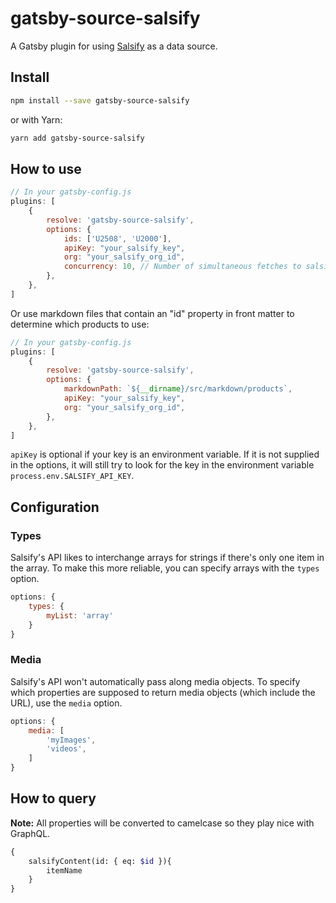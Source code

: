 # gatsby-source-salsify

A Gatsby plugin for using [Salsify](https://www.salsify.com/) as a data source.

## Install

```bash
npm install --save gatsby-source-salsify
```

or with Yarn:

```bash
yarn add gatsby-source-salsify
```

## How to use

```javascript
// In your gatsby-config.js
plugins: [
	{
		resolve: 'gatsby-source-salsify',
		options: {
			ids: ['U2508', 'U2000'],
			apiKey: "your_salsify_key",
			org: "your_salsify_org_id",
			concurrency: 10, // Number of simultaneous fetches to salsify (default = 10)
		},
	},
]
```

Or use markdown files that contain an "id" property in front matter to determine which products to use:

```javascript
// In your gatsby-config.js
plugins: [
	{
		resolve: 'gatsby-source-salsify',
		options: {
			markdownPath: `${__dirname}/src/markdown/products`,
			apiKey: "your_salsify_key",
			org: "your_salsify_org_id",
		},
	},
]
```

`apiKey` is optional if your key is an environment variable. If it is not supplied in the options, it will still try to look for the key in the environment variable `process.env.SALSIFY_API_KEY`.

## Configuration


### Types

Salsify's API likes to interchange arrays for strings if there's only one item in the array. To make this more reliable, you can specify arrays with the `types` option.

```javascript
options: {
	types: {
		myList: 'array'
	}
}
```

### Media

Salsify's API won't automatically pass along media objects. To specify which properties are supposed to return media objects (which include the URL), use the `media` option.

```javascript
options: {
	media: [
		'myImages',
		'videos',
	]
}
```

## How to query

**Note:** All properties will be converted to camelcase so they play nice with GraphQL.

```graphql
{
	salsifyContent(id: { eq: $id }){
		itemName
	}
}
```